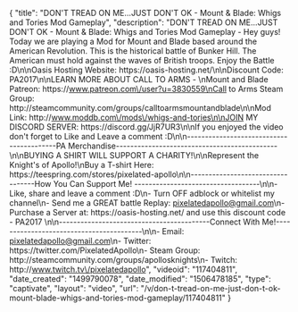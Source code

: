 {
    "title": "DON'T TREAD ON ME...JUST DON'T OK - Mount & Blade: Whigs and Tories Mod Gameplay",
    "description": "DON'T TREAD ON ME...JUST DON'T OK - Mount & Blade: Whigs and Tories Mod Gameplay - Hey guys! Today we are playing a Mod for Mount and Blade based around the American Revolution. This is the historical battle of Bunker Hill. The American must hold against the waves of British troops. Enjoy the Battle :D\n\nOasis Hosting Website: https:\/\/oasis-hosting.net\/\n\nDiscount Code: PA2017\n\nLEARN MORE ABOUT CALL TO ARMS - \nMount and Blade Patreon: https:\/\/www.patreon.com\/user?u=3830559\nCall to Arms Steam Group: http:\/\/steamcommunity.com\/groups\/calltoarmsmountandblade\n\nMod Link: http:\/\/www.moddb.com\/mods\/whigs-and-tories\n\nJOIN MY DISCORD SERVER: https:\/\/discord.gg\/JjR7UR3\n\nIf you enjoyed the video don't forget to Like and Leave a comment :D\n\n-----------------------------------------PA Merchandise---------------------------------------------\n\nBUYING A SHIRT WILL SUPPORT A CHARITY!\n\nRepresent the Knight's of Apollo!\nBuy a T-shirt Here: https:\/\/teespring.com\/stores\/pixelated-apollo\n\n----------------------------------How You Can Support Me! -----------------------------------\n\n- Like, share and leave a comment :D\n- Turn OFF adblock or whitelist my channel\n- Send me a GREAT battle Replay: pixelatedapollo@gmail.com\n- Purchase a Server at: https:\/\/oasis-hosting.net\/ and use this discount code - PA2017 \n\n------------------------------------------Connect With Me!-----------------------------------------\n\n- Email: pixelatedapollo@gmail.com\n- Twitter: https:\/\/twitter.com\/PixelatedApollo\n- Steam Group:  http:\/\/steamcommunity.com\/groups\/apollosknights\n- Twitch: http:\/\/www.twitch.tv\/pixelatedapollo",
    "videoid": "117404811",
    "date_created": "1499790078",
    "date_modified": "1506478185",
    "type": "captivate",
    "layout": "video",
    "url": "\/v\/don-t-tread-on-me-just-don-t-ok-mount-blade-whigs-and-tories-mod-gameplay\/117404811"
}